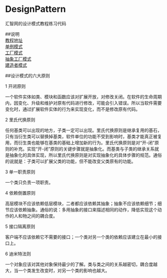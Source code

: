 # DesignPattern
汇智网的设计模式教程练习代码

##说明  
[教程地址](http://www.hubwiz.com/course/5710cb2e08ce8b3d3a1430f1/)  
[单例模式](https://github.com/XINCGer/DesignPattern/tree/master/%E5%8D%95%E4%BE%8B%E6%A8%A1%E5%BC%8F(Singleton))  
[工厂模式](https://github.com/XINCGer/DesignPattern/tree/master/%E5%B7%A5%E5%8E%82%E6%A8%A1%E5%BC%8F)  
[抽象工厂模式](https://github.com/XINCGer/DesignPattern/tree/master/%E6%8A%BD%E8%B1%A1%E5%B7%A5%E5%8E%82%E6%A8%A1%E5%BC%8F)  
[建造者模式](https://github.com/XINCGer/DesignPattern/tree/master/%E5%BB%BA%E9%80%A0%E8%80%85%E6%A8%A1%E5%BC%8F)  

##设计模式的六大原则  

1 开闭原则

一个软件实体如类、模块和函数应该对扩展开放，对修改关闭。在软件的生命周期内，因变化、升级和维护对原有代码进行修改，可能会引入错误。所以当软件需要变化时，通过扩展软件实体的行为来实现变化，而不是修改原有代码。

2 里氏代换原则

任何基类可以出现的地方，子类一定可以出现。里氏代换原则是继承复用的基石，只有当衍生类可以替换掉基类，软件单位的功能不受到影响时，基类才能真正被复用，而衍生类也能够在基类的基础上增加新的行为。里氏代换原则是对“开-闭”原则的补充。实现“开-闭”原则的关键步骤就是抽象化。而基类与子类的继承关系就是抽象化的具体实现，所以里氏代换原则是对实现抽象化的具体步骤的规范。通俗的说就是：子类可以扩展父类的功能，但不能改变父类原有的功能。

3 单一职责原则

一个类只负责一项职责。

4 依赖倒置原则

高层模块不应该依赖低层模块，二者都应该依赖其抽象；抽象不应该依赖细节；细节应该依赖抽象。通俗的说：多用抽象的接口来描述相同的动作，降低实现这个动作的人和物之间的耦合度。

5 接口隔离原则

客户端不应该依赖它不需要的接口；一个类对另一个类的依赖应该建立在最小的接口上。

6 迪米特法则

一个对象应该对其他对象保持最少的了解。类与类之间的关系越密切，耦合度越大，当一个类发生改变时，对另一个类的影响也越大。
